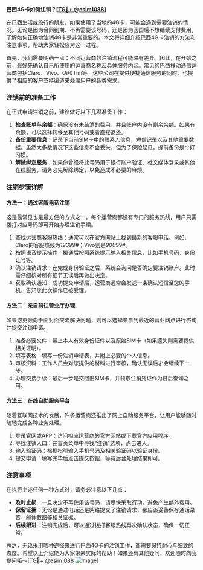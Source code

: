 **巴西4G卡如何注销？[[TG💪+ @esim1088](https://t.me/s/esim1088)]**

在巴西生活或旅行的朋友，如果使用了当地的4G卡，可能会遇到需要注销的情况。无论是因为合同到期、不再需要该号码，还是因为回国后不想继续支付费用，了解如何正确地注销4G卡是非常重要的。本文将详细介绍巴西4G卡注销的方法和注意事项，帮助大家轻松应对这一过程。

首先，我们需要明确一点：不同运营商的注销流程可能略有差异。因此，在开始之前，最好先确认自己所使用的运营商名称及具体服务内容。常见的巴西移动通信运营商包括Claro、Vivo、Oi和Tim等。这些公司在提供便捷通信服务的同时，也提供了相应的客户支持渠道来处理用户的各类需求。

### 注销前的准备工作

在正式申请注销之前，建议做好以下几项准备工作：

1. **检查账单与余额**：确保没有未结清的费用，并且账户内没有剩余余额。如果有余额，可以选择转移至其他号码或者直接退还。
2. **备份重要信息**：记录下当前SIM卡中的联系人信息、短信记录以及其他重要数据。虽然大多数情况下这些信息不会丢失，但为了保险起见，提前备份是个好习惯。
3. **解除绑定服务**：如果你曾经将此号码用于银行账户验证、社交媒体登录或其他在线服务，请务必先解除绑定，以免造成不必要的麻烦。

### 注销步骤详解

#### 方法一：通过客服电话注销

这是最常见也是最方便的方式之一。每个运营商都设有专门的服务热线，用户只需拨打对应号码即可开始办理注销手续。

1. 查找运营商客服热线：通常可以在官方网站上找到最新的客服电话。例如，Claro的客服热线为*123*99#；Vivo则是*900*99#。
2. 按照语音提示操作：拨通后按照系统提示输入相关信息，比如手机号码、身份证号等。
3. 确认注销请求：在完成身份验证之后，系统会询问是否确定要注销账户。此时需仔细核对所有细节无误后再做出决定。
4. 获取确认通知：成功提交申请后，运营商通常会发送一条确认短信至您的手机，告知您此次操作已被受理。

#### 方法二：亲自前往营业厅办理

如果您更倾向于面对面交流解决问题，则可以选择亲自到最近的营业网点进行咨询并提交注销申请。

1. 准备必要文件：带上本人有效身份证件以及原始SIM卡（如果遗失则需要提供相关证明）。
2. 填写表格：填写一份注销申请表，并附上必要的个人信息。
3. 审核资料：工作人员会对您提供的材料进行审核，确认无误后才会继续下一步。
4. 办理交接手续：最后一步是交回旧SIM卡，并领取注销凭证作为日后查询之用。

#### 方法三：在线自助服务平台

随着互联网技术的发展，许多运营商还推出了网上自助服务平台，让用户能够随时随地完成各种业务处理。

1. 登录官网或APP：访问相应运营商的官方网站或下载官方应用程序。
2. 寻找注销入口：在首页菜单中寻找“注销”选项，点击进入。
3. 输入验证码：根据指引输入手机号码及相关验证码以验证身份。
4. 提交申请：填写完毕后点击提交按钮，等待后台处理结果即可。

### 注意事项

在执行上述任何一种方式时，请务必注意以下几点：

- **及时止损**：一旦决定不再使用该号码，请尽快采取行动，避免产生额外费用。
- **保留证据**：无论是通过电话还是网络提交了注销请求，都应该妥善保存通话录音、邮件截图等相关证据。
- **后续跟进**：注销完成后，可以通过拨打客服热线再次确认状态，确保一切正常。

总之，无论采用哪种途径来进行巴西4G卡的注销工作，都需要保持耐心与细致的态度。希望以上介绍能为大家带来实际的帮助！如果还有其他疑问，欢迎随时向我提问哦～[[TG💪+ @esim1088](https://t.me/s/esim1088) ![Image](https://i.postimg.cc/4NQfJmqS/Snipaste-2025-05-13-00-14-12.png)]